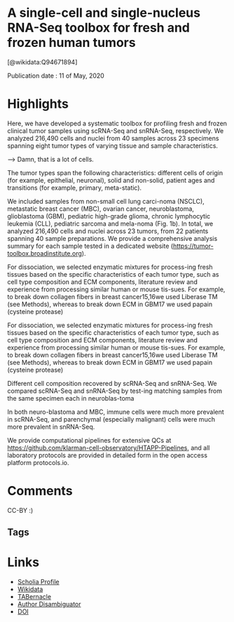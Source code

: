 
A single-cell and single-nucleus RNA-Seq toolbox for fresh and frozen human tumors
==================================================================================
  
  [@wikidata:Q94671894]  
  
Publication date : 11 of May, 2020  

# Highlights

Here, we have developed a systematic toolbox for profiling fresh and frozen clinical tumor samples using scRNA-Seq and snRNA-Seq, respectively. We analyzed  216,490  cells  and  nuclei  from  40  samples  across  23  specimens  spanning  eight  tumor  types  of  varying  tissue  and  sample characteristics.

--> Damn, that is a lot of cells.

The tumor types span the following characteristics: different cells of origin (for example, epithelial, neuronal), solid and non-solid, patient ages and transitions (for example, primary, meta-static).

We  included  samples  from  non-small  cell  lung  carci-noma  (NSCLC),  metastatic  breast  cancer  (MBC),  ovarian  cancer,  neuroblastoma, glioblastoma (GBM), pediatric high-grade glioma, chronic lymphocytic leukemia (CLL), pediatric sarcoma and mela-noma (Fig. 1b). In total, we analyzed 216,490 cells and nuclei across 23 tumors, from 22 patients spanning 40 sample preparations. We provide a comprehensive analysis summary for each sample tested in a dedicated website (https://tumor-toolbox.broadinstitute.org).

For  dissociation,  we  selected  enzymatic  mixtures  for  process-ing fresh tissues based on the specific characteristics of each tumor type, such as cell type composition and ECM components, literature review and experience from processing similar human or mouse tis-sues. For example, to break down collagen fibers in breast cancer15,16we used Liberase TM (see Methods), whereas to break down ECM in  GBM17  we  used  papain  (cysteine  protease)

For  dissociation,  we  selected  enzymatic  mixtures  for  process-ing fresh tissues based on the specific characteristics of each tumor type, such as cell type composition and ECM components, literature review and experience from processing similar human or mouse tis-sues. For example, to break down collagen fibers in breast cancer15,16we used Liberase TM (see Methods), whereas to break down ECM in  GBM17  we  used  papain  (cysteine  protease)

Different    cell    composition    recovered    by    scRNA-Seq    and    snRNA-Seq.  We  compared  scRNA-Seq  and  snRNA-Seq  by  test-ing matching samples from the same specimen each in neuroblas-toma

In  both  neuro-blastoma  and  MBC,  immune  cells  were  much  more  prevalent  in  scRNA-Seq,  and  parenchymal  (especially  malignant)  cells  were  much  more  prevalent  in  snRNA-Seq.

We  provide  computational  pipelines  for  extensive  QCs  at  https://github.com/klarman-cell-observatory/HTAPP-Pipelines,    and    all    laboratory  protocols  are  provided  in  detailed  form  in  the  open  access platform protocols.io.

# Comments

CC-BY :)

## Tags

# Links
  
 * [Scholia Profile](https://scholia.toolforge.org/work/Q94671894)  
 * [Wikidata](https://www.wikidata.org/wiki/Q94671894)  
 * [TABernacle](https://tabernacle.toolforge.org/?#/tab/manual/Q94671894/P921%3BP4510)  
 * [Author Disambiguator](https://author-disambiguator.toolforge.org/work_item_oauth.php?id=Q94671894&batch_id=&match=1&author_list_id=&doit=Get+author+links+for+work)  
 * [DOI](https://doi.org/10.1038/S41591-020-0844-1)  
